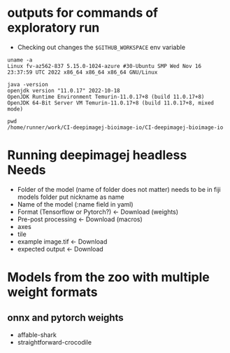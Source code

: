 # outputs for commands of exploratory run 
- Checking out changes the `$GITHUB_WORKSPACE` env variable
````
uname -a
Linux fv-az562-837 5.15.0-1024-azure #30-Ubuntu SMP Wed Nov 16 23:37:59 UTC 2022 x86_64 x86_64 x86_64 GNU/Linux

java -version
openjdk version "11.0.17" 2022-10-18
OpenJDK Runtime Environment Temurin-11.0.17+8 (build 11.0.17+8)
OpenJDK 64-Bit Server VM Temurin-11.0.17+8 (build 11.0.17+8, mixed mode)

pwd
/home/runner/work/CI-deepimagej-bioimage-io/CI-deepimagej-bioimage-io
````

# Running deepimagej headless Needs
- Folder of the model (name of folder does not matter) needs to be in fiji models folder
  put nickname as name
- Name of the model (:name field in yaml)
- Format (Tensorflow or Pytorch?) <- Download (weights)
- Pre-post processing <- Download (macros)
- axes
- tile
- example image.tif <- Download
- expected output <- Download

# Models from the zoo with multiple weight formats
## onnx and pytorch weights
- affable-shark
- straightforward-crocodile
